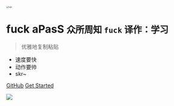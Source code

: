 <!-- _coverpage.md -->

<img src="https://static.lee1224.com/navbarlogo.png" alt="logo" style="zoom:33%;" />

# fuck aPasS <small>众所周知 `fuck` 译作：学习</small>

> 优雅地复制粘贴

- 速度要快
- 动作要帅
- skr~

[GitHub](https://github.com/lilp1224/aPasSdocs)
[Get Started](#aPasS踩坑记录) 

<!-- 背景图片 --> 

![](https://static.lee1224.com/bg/bg0.jpg)
